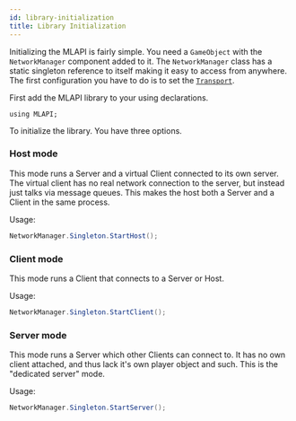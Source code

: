 ```yaml
---
id: library-initialization
title: Library Initialization
---
```


Initializing the MLAPI is fairly simple. You need a `GameObject` with the `NetworkManager` component added to it. The `NetworkManager` class has a static singleton reference to itself making it easy to access from anywhere. The first configuration you have to do is to set the [`Transport`](../advanced-topics/custom-transports.md). 

First add the MLAPI library to your using declarations.

```
using MLAPI;
```

To initialize the library. You have three options.

### Host mode

This mode runs a Server and a virtual Client connected to its own server. The virtual client has no real network connection to the server, but instead just talks via message queues. This makes the host both a Server and a Client in the same process.

Usage:

```csharp
NetworkManager.Singleton.StartHost();
```

### Client mode

This mode runs a Client that connects to a Server or Host.

Usage:

```csharp
NetworkManager.Singleton.StartClient();
```

### Server mode

This mode runs a Server which other Clients can connect to. It has no own client attached, and thus lack it's own player object and such. This is the "dedicated server" mode.

Usage:

```csharp
NetworkManager.Singleton.StartServer();
```
